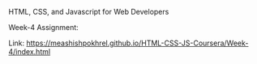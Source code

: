 HTML, CSS, and Javascript for Web Developers

Week-4 Assignment:

Link: https://meashishpokhrel.github.io/HTML-CSS-JS-Coursera/Week-4/index.html